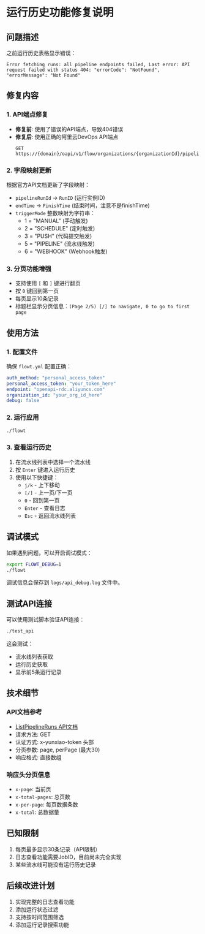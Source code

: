 # 运行历史功能修复说明

## 问题描述

之前运行历史表格显示错误：
```
Error fetching runs: all pipeline endpoints failed, Last error: API request failed with status 404: "errorCode": "NotFound", "errorMessage": "Not Found"
```

## 修复内容

### 1. API端点修复
- **修复前**: 使用了错误的API端点，导致404错误
- **修复后**: 使用正确的阿里云DevOps API端点
  ```
  GET https://{domain}/oapi/v1/flow/organizations/{organizationId}/pipelines/{pipelineId}/runs
  ```

### 2. 字段映射更新
根据官方API文档更新了字段映射：
- `pipelineRunId` → `RunID` (运行实例ID)
- `endTime` → `FinishTime` (结束时间，注意不是finishTime)
- `triggerMode` 整数映射为字符串：
  - 1 = "MANUAL" (手动触发)
  - 2 = "SCHEDULE" (定时触发)
  - 3 = "PUSH" (代码提交触发)
  - 5 = "PIPELINE" (流水线触发)
  - 6 = "WEBHOOK" (Webhook触发)

### 3. 分页功能增强
- 支持使用 `[` 和 `]` 键进行翻页
- 按 `0` 键回到第一页
- 每页显示10条记录
- 标题栏显示分页信息：`(Page 2/5) [/] to navigate, 0 to go to first page`

## 使用方法

### 1. 配置文件
确保 `flowt.yml` 配置正确：
```yaml
auth_method: "personal_access_token"
personal_access_token: "your_token_here"
endpoint: "openapi-rdc.aliyuncs.com"
organization_id: "your_org_id_here"
debug: false
```

### 2. 运行应用
```bash
./flowt
```

### 3. 查看运行历史
1. 在流水线列表中选择一个流水线
2. 按 `Enter` 键进入运行历史
3. 使用以下快捷键：
   - `j/k` - 上下移动
   - `[/]` - 上一页/下一页
   - `0` - 回到第一页
   - `Enter` - 查看日志
   - `Esc` - 返回流水线列表

## 调试模式

如果遇到问题，可以开启调试模式：
```bash
export FLOWT_DEBUG=1
./flowt
```

调试信息会保存到 `logs/api_debug.log` 文件中。

## 测试API连接

可以使用测试脚本验证API连接：
```bash
./test_api
```

这会测试：
- 流水线列表获取
- 运行历史获取
- 显示前5条运行记录

## 技术细节

### API文档参考
- [ListPipelineRuns API文档](https://help.aliyun.com/zh/yunxiao/developer-reference/listpipelineruns)
- 请求方法: GET
- 认证方式: x-yunxiao-token 头部
- 分页参数: page, perPage (最大30)
- 响应格式: 直接数组

### 响应头分页信息
- `x-page`: 当前页
- `x-total-pages`: 总页数
- `x-per-page`: 每页数据条数
- `x-total`: 总数据量

## 已知限制

1. 每页最多显示30条记录（API限制）
2. 日志查看功能需要JobID，目前尚未完全实现
3. 某些流水线可能没有运行历史记录

## 后续改进计划

1. 实现完整的日志查看功能
2. 添加运行状态过滤
3. 支持按时间范围筛选
4. 添加运行记录搜索功能 